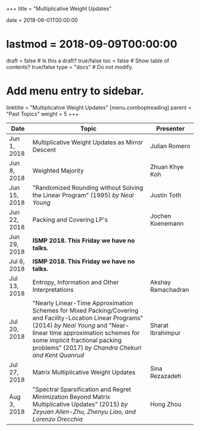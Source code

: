 +++
title = "Multiplicative Weight Updates"

date = 2018-06-01T00:00:00
# lastmod = 2018-09-09T00:00:00

draft = false  # Is this a draft? true/false
toc = false  # Show table of contents? true/false
type = "docs"  # Do not modify.

# Add menu entry to sidebar.
linktitle = "Multiplicative Weight Updates"
[menu.comboptreading]
  parent = "Past Topics"
  weight = 5
+++

| Date         | Topic                                                                                                                                                                                                                                                                      | Presenter          |
|--------------|----------------------------------------------------------------------------------------------------------------------------------------------------------------------------------------------------------------------------------------------------------------------------|--------------------|
| Jun 1, 2018  | Multiplicative Weight Updates as Mirror Descent                                                                                                                                                                                                                            | Julian Romero      |
| Jun 8, 2018  | Weighted Majority                                                                                                                                                                                                                                                          | Zhuan Khye Koh     |
| Jun 15, 2018 | "Randomized Rounding without Solving the Linear Program" (1995) _by Neal Young_                                                                                                                                                                                            | Justin Toth        |
| Jun 22, 2018 | Packing and Covering LP's                                                                                                                                                                                                                                                  | Jochen Koenemann   |
| Jun 29, 2018 | **ISMP 2018. This Friday we have no talks.**                                                                                                                                                                                                                               |                    |
| Jul 6, 2018  | **ISMP 2018. This Friday we have no talks.**                                                                                                                                                                                                                               |                    |
| Jul 13, 2018 | Entropy, Information and Other Interpretations                                                                                                                                                                                                                             | Akshay Ramachadran |
| Jul 20, 2018 | "Nearly Linear-Time Approximation Schemes for Mixed Packing/Covering and Facility-Location Linear Programs" (2014) _by Neal Young_ and "Near-linear time approximation schemes for some implicit fractional packing problems" (2017) _by Chandra Chekuri and Kent Quanrud_ | Sharat Ibrahimpur  |
| Jul 27, 2018 | Matrix Multiplicative Weight Updates                                                                                                                                                                                                                                       | Sina Rezazadeh     |
| Aug 3, 2018  | "Spectral Sparsification and Regret Minimization Beyond Matrix Multiplicative Updates" (2015) _by Zeyuan Allen-Zhu, Zhenyu Liao, and Lorenzo Orecchia_                                                                                                                     | Hong Zhou          |
